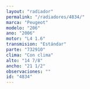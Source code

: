 ```yaml
---
layout: "radiador"
permalink: "/radiadores/4834/"
marca: "Peugeot"
modelo: "206"
ano: "2006"
motor: "L4 1.6"
transmision: "Estándar"
parte: "732910"
clima: "Con clima"
alto: "14 7/8"
ancho: "21 1/2"
observaciones: ""
id: "4834"
---
```


